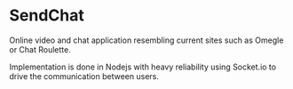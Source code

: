 SendChat
========

Online video and chat application resembling current sites such as Omegle or Chat Roulette. 

Implementation is done in Nodejs with heavy reliability using Socket.io to drive the communication between users.

